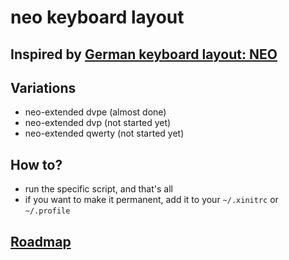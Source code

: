 neo keyboard layout
===================

## Inspired by [German keyboard layout: NEO](http://www.neo-layout.org/)

## Variations

- neo-extended dvpe (almost done)
- neo-extended dvp (not started yet)
- neo-extended qwerty (not started yet)

## How to?
- run the specific script, and that's all 
- if you want to make it permanent, add it to your `~/.xinitrc` or `~/.profile`

## [Roadmap](/roadmap.md)